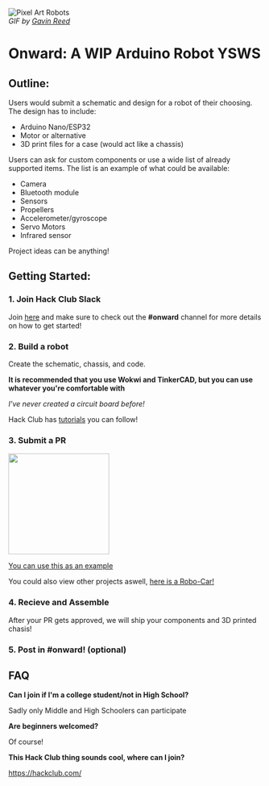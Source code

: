 ![Pixel Art Robots](https://cloud-56bfc2y63-hack-club-bot.vercel.app/0pixel_art_robots_gif_by_gavin_reed.gif)  
*GIF by [Gavin Reed](https://giphy.com/gifs/pixel-art-robots-gamedev-xTiTnlfW3b5pmlYzBe)*

# **Onward: A WIP Arduino Robot YSWS**

## **Outline:**

Users would submit a schematic and design for a robot of their choosing. The design has to include:

- Arduino Nano/ESP32
- Motor or alternative
- 3D print files for a case (would act like a chassis)

Users can ask for custom components or use a wide list of already supported items. The list is an example of what could be available:

- Camera
- Bluetooth module
- Sensors
- Propellers
- Accelerometer/gyroscope
- Servo Motors
- Infrared sensor

Project ideas can be anything!

## **Getting Started:**

### **1. Join Hack Club Slack**
Join [here](https://hackclub.com/) and make sure to check out the **#onward** channel for more details on how to get started!

### **2. Build a robot**
Create the schematic, chassis, and code.

**It is recommended that you use Wokwi and TinkerCAD, but you can use whatever you're comfortable with**


*I've never created a circuit board before!*

Hack Club has [tutorials](https://jams.hackclub.com/tag/pcb) you can follow! 


### **3. Submit a PR**

<a href="https://www.youtube.com/watch?v=Bh3dm81X_zs">
  <img src="https://img.youtube.com/vi/Bh3dm81X_zs/maxresdefault.jpg" width="200"/>
</a>

[You can use this as an example](projects/example/)

You could also view other projects aswell, [here is a Robo-Car!](projects/Robocar%20-%20Hussein/)

### **4. Recieve and Assemble**
After your PR gets approved, we will ship your components and 3D printed chasis!

### **5. Post in #onward! (optional)**

## **FAQ**
**Can I join if I'm a college student/not in High School?**

Sadly only Middle and High Schoolers can participate

**Are beginners welcomed?**

Of course!

**This Hack Club thing sounds cool, where can I join?**

https://hackclub.com/